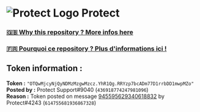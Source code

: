 # ![Protect Logo](https://i.imgur.com/5ovpCPg.png) Protect

### [🇬🇧 Why this repository ? More infos here](https://github.com/protect-github-bot/token-reset/blob/main/README.md)

### [🇫🇷 Pourquoi ce repository ? Plus d'informations ici !](https://github.com/protect-github-bot/token-reset/blob/main/FR_README.md)

## Token information :
**Token :** `"OTQwMjcyNjQyNDMzMzgwMzcz.YhR1Qg.RRYzp7bcADm77D1rrbDD1mwpMZo"`\
**Posted by :** Protect Support#9040 (`436918774247981096`)\
**Reason :** Token posted on message [945595629340618832](https://discord.com/channels/835179952500113459/881108454226399292/945595629340618832) by Protect#4243 (`614755681936867328`)